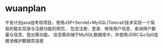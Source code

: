# wuanplan
午安计划java组考核项目，使用JSP+Servlet+MySQL(Tomcat)技术实现一个简易的能实现录与注册功能的网页，
包含注册、登录、修改用户信息、查询用户数量与信息、登出等功能。
信息需存储于MySQL数据库中，并使用JDBC与c3p0连接池维护数据库连接
